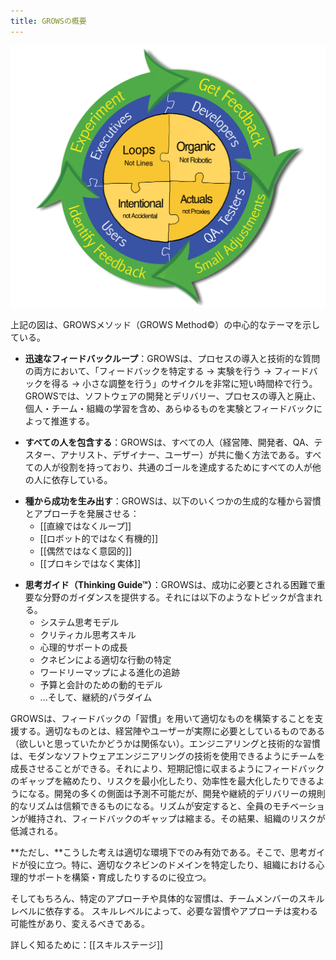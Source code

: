 ```yaml
---
title: GROWSの概要
---
```


![](/images/GrowsSchematicColorSeeds.png)

<!-- This figure shows the central themes of The GROWS Method®: -->
上記の図は、GROWSメソッド（GROWS Method&copy;）の中心的なテーマを示している。

<!-- * Tight Feedback Loops: for both process adoption and technical questions, GROWS uses a cycle of Identify Feedback → Perform an Experiment → Get Feedback → make Small Adjustments, all in in a very short time frame. Everything in GROWS is driven by experiments and feedback, including software development and delivery, process adoption and pruning, and individual, team, and organizational learning. -->
- **迅速なフィードバックループ**：GROWSは、プロセスの導入と技術的な質問の両方において、「フィードバックを特定する → 実験を行う → フィードバックを得る → 小さな調整を行う」のサイクルを非常に短い時間枠で行う。GROWSでは、ソフトウェアの開発とデリバリー、プロセスの導入と廃止、個人・チーム・組織の学習を含め、あらゆるものを実験とフィードバックによって推進する。
<!-- All-Inclusive: GROWS is a way of working together for everyone, 
 !-- including Executives, Developers, QA, Testers, Analysts, Designers, Users… 
 !-- everyone has a part to play, and everyone depends on everyone else to achieve our common goals. -->
- **すべての人を包含する**：GROWSは、すべての人（経営陣、開発者、QA、テスター、アナリスト、デザイナー、ユーザー）が共に働く方法である。すべての人が役割を持っており、共通のゴールを達成するためにすべての人が他の人に依存している。
<!-- Generate Success from Seeds: GROWS develops habits and approaches from following a small number of generative seeds -->
- **種から成功を生み出す**：GROWSは、以下のいくつかの生成的な種から習慣とアプローチを発展させる：
  - [[直線ではなくループ]]
  - [[ロボット的ではなく有機的]]
  - [[偶然ではなく意図的]]
  - [[プロキシではなく実体]]
<!-- GROWS provides guidance in the more difficult and critical areas needed for success, including topics such as:
 !-- Systems Thinking Models
 !-- Critical Thinking Skills
 !-- Growing Psychological Support
 !-- Identifying Right Actions with Cynefin
 !-- Tracking evolution with Wardley Maps
 !-- Dynamic Models for Budgeting and Accounting
 !-- …and the Continuous Paradigm -->
- **思考ガイド（Thinking Guide&trade;）**：GROWSは、成功に必要とされる困難で重要な分野のガイダンスを提供する。それには以下のようなトピックが含まれる。
   - システム思考モデル
   - クリティカル思考スキル
   - 心理的サポートの成長
   - クネビンによる適切な行動の特定
   - ワードリーマップによる進化の追跡
   - 予算と会計のための動的モデル
   - ...そして、継続的パラダイム

<!-- GROWS uses feedback “habits” to help ensure that we’re building the right thing, that is, the thing the Executives and Users actually need (which may or may not be what they thought they wanted).  Engineering and technical habits help grow the team to use modern software engineering techniques that shrink the feedback gap to be within short-term memory, minimizing risk and maximizing efficiency.  So many aspects of development are not predictable, but a regular rhythm of development and continuous delivery becomes reliable.  A stable rhythm keeps everyone motivated, reduces the feedback gap and thus reduces organizational risk. -->

GROWSは、フィードバックの「習慣」を用いて適切なものを構築することを支援する。適切なものとは、経営陣やユーザーが実際に必要としているものである（欲しいと思っていたかどうかは関係ない）。エンジニアリングと技術的な習慣は、モダンなソフトウェアエンジニアリングの技術を使用できるようにチームを成長させることができる。それにより、短期記憶に収まるようにフィードバックのギャップを縮めたり、リスクを最小化したり、効率性を最大化したりできるようになる。開発の多くの側面は予測不可能だが、開発や継続的デリバリーの規則的なリズムは信頼できるものになる。リズムが安定すると、全員のモチベーションが維持され、フィードバックのギャップは縮まる。その結果、組織のリスクが低減される。

<!-- But these ideas only work in the right environment, which is where the Thinking Guides come into play — especially in helping to identify the correct Cynefin domain and 
 !-- 	establish and grow Psychological Support in the organization. -->

**ただし、**こうした考えは適切な環境下でのみ有効である。そこで、思考ガイドが役に立つ。特に、適切なクネビンのドメインを特定したり、組織における心理的サポートを構築・育成したりするのに役立つ。

<!-- And of course, any particular approach or concrete habit 
 !-- 	depends on the skill level of the team members, which can—and should—vary.
 !--  You need different habits and approaches at different skill levels. -->
そしてもちろん、特定のアプローチや具体的な習慣は、チームメンバーのスキルレベルに依存する。
スキルレベルによって、必要な習慣やアプローチは変わる可能性があり、変えるべきである。

詳しく知るために：[[スキルステージ]]
